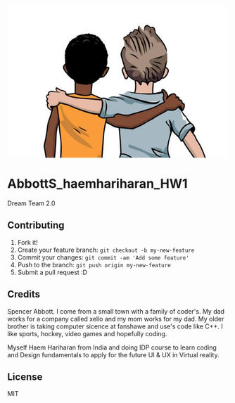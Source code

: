 ![alt text](images/spencer-hariharan.jpg) 

 # AbbottS_haemhariharan_HW1


Dream Team 2.0 


## Contributing

1. Fork it!
2. Create your feature branch: `git checkout -b my-new-feature`
3. Commit your changes: `git commit -am 'Add some feature'`
4. Push to the branch: `git push origin my-new-feature`
5. Submit a pull request :D


## Credits

 Spencer Abbott. I come from a small town with a family of coder's. My dad works for a company called xello and my mom works for my dad. My older brother is taking computer sicence at fanshawe and use's code like C++. I like sports, hockey, video games and hopefully coding.

 Myself Haem Hariharan from India and doing IDP course to learn coding and Design fundamentals to apply for the future UI & UX in Virtual reality.



## License

MIT
